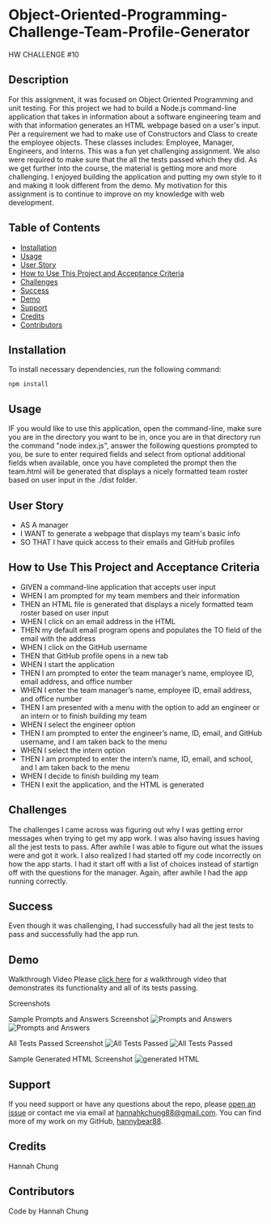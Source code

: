 # Object-Oriented-Programming-Challenge-Team-Profile-Generator
HW CHALLENGE #10

## Description
For this assignment, it was focused on Object Oriented Programming and unit testing. For this project we had to build a Node.js command-line application that takes in information about a software engineering team and with that information generates an HTML webpage based on a user's input. Per a requirement we had to make use of Constructors and Class to create the employee objects. These classes includes: Employee, Manager, Engineers, and Interns. This was a fun yet challenging assignment. We also were required to make sure that the all the tests passed which they did. As we get further into the course, the material is getting more and more challenging. I enjoyed building the application and putting my own style to it and making it look different from the demo. My motivation for this assignment is to continue to improve on my knowledge with web development. 

## Table of Contents
* [Installation](#installation)
* [Usage](#usage) 
* [User Story](#userstory)
* [How to Use This Project and Acceptance Criteria](#HowtoUseThisProjectandAcceptanceCriteria)
* [Challenges](#Challenges)
* [Success](#Success) 
* [Demo](#Demo)
* [Support](#Support)
* [Credits](#Credits)
* [Contributors](#Contributors)

## Installation

To install necessary dependencies, run the following command:
```
npm install
```
## Usage
IF you would like to use this application, open the command-line, make sure you are in the directory you want to be in, once you are in that directory run the command "node index.js", answer the following questions prompted to you, be sure to enter required fields and select from optional additional fields when available, once you have completed the prompt then the team.html will be generated that displays a nicely formatted team roster based on user input in the ./dist folder.

## User Story
- AS A manager
- I WANT to generate a webpage that displays my team's basic info
- SO THAT I have quick access to their emails and GitHub profiles


## How to Use This Project and Acceptance Criteria

- GIVEN a command-line application that accepts user input
- WHEN I am prompted for my team members and their information
- THEN an HTML file is generated that displays a nicely formatted team roster based on user input
- WHEN I click on an email address in the HTML
- THEN my default email program opens and populates the TO field of the email with the address
- WHEN I click on the GitHub username
- THEN that GitHub profile opens in a new tab
- WHEN I start the application
- THEN I am prompted to enter the team manager’s name, employee ID, email address, and office number
- WHEN I enter the team manager’s name, employee ID, email address, and office number
- THEN I am presented with a menu with the option to add an engineer or an intern or to finish building my team
- WHEN I select the engineer option
- THEN I am prompted to enter the engineer’s name, ID, email, and GitHub username, and I am taken back to the menu
- WHEN I select the intern option
- THEN I am prompted to enter the intern’s name, ID, email, and school, and I am taken back to the menu
- WHEN I decide to finish building my team
- THEN I exit the application, and the HTML is generated

## Challenges
The challenges I came across was figuring out why I was getting error messages when trying to get my app work. I was also having issues having all the jest tests to pass. After awhile I was able to figure out what the issues were and got it work. I also realized I had started off my code incorrectly on how the app starts. I had it start off with a list of choices instead of startign off with the questions for the manager. Again, after awhile I had the app running correctly. 


## Success
Even though it was challenging, I had successfully had all the jest tests to pass and successfully had the app run. 


## Demo 

Walkthrough Video
Please [click here](https://youtu.be/3wZgLDKN3d8) for a walkthrough video that demonstrates its functionality and all of its tests passing.

Screenshots

Sample Prompts and Answers Screenshot 
![Prompts and Answers](./assets/images/prompts_and_answers_on_command_line_screenshot_1.png) 
![Prompts and Answers](./assets/images/prompts_and_answers_on_command_line_screenshot_2.png)

All Tests Passed Screenshot
![All Tests Passed](./assets/images/all_tests_pass_screenshot_1.png) 
![All Tests Passed](./assets/images/all_tests_pass_screenshot_2.png)

Sample Generated HTML Screenshot
![generated HTML](./assets/images/My_Team_Generated_HTML_Screenshot.png)

## Support
If you need support or have any questions about the repo, please [open an issue](https://github.com/hannybear88/Node.js-Challenge-Professional-README-Generator/issues) or contact me via email at hannahkchung88@gmail.com. You can find more of my work on my GitHub, [hannybear88](https://github.com/hannybear88/).


## Credits
Hannah Chung



## Contributors 
Code by Hannah Chung

